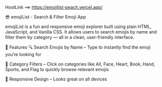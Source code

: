 HostLink ==> https://emojilist-peach.vercel.app/

😎 emojiList - Search & Filter Emoji App


emojiList is a fun and responsive emoji explorer built using plain HTML, JavaScript, and Vanilla CSS. It allows users to search emojis by name and filter them by category — all in a clean, user-friendly interface.

🚀 Features
🔍 Search Emojis by Name – Type to instantly find the emoji you’re looking for

📂 Category Filters – Click on categories like All, Face, Heart, Book, Hand, Sports, and Flag to quickly browse relevant emojis

📱 Responsive Design – Looks great on all devices

